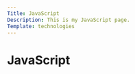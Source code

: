 ```yaml
---
Title: JavaScript
Description: This is my JavaScript page.
Template: technologies
---
```

JavaScript
==========================
